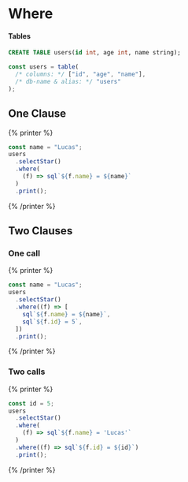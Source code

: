 # Where

#### Tables

```sql
CREATE TABLE users(id int, age int, name string);
```

```ts
const users = table(
  /* columns: */ ["id", "age", "name"],
  /* db-name & alias: */ "users"
);
```

## One Clause

{% printer %}

```ts
const name = "Lucas";
users
  .selectStar()
  .where(
    (f) => sql`${f.name} = ${name}`
  )
  .print();
```

{% /printer %}

## Two Clauses

### One call

{% printer %}

```ts
const name = "Lucas";
users
  .selectStar()
  .where((f) => [
    sql`${f.name} = ${name}`,
    sql`${f.id} = 5`,
  ])
  .print();
```

{% /printer %}

### Two calls

{% printer %}

```ts
const id = 5;
users
  .selectStar()
  .where(
    (f) => sql`${f.name} = 'Lucas'`
  )
  .where((f) => sql`${f.id} = ${id}`)
  .print();
```

{% /printer %}
